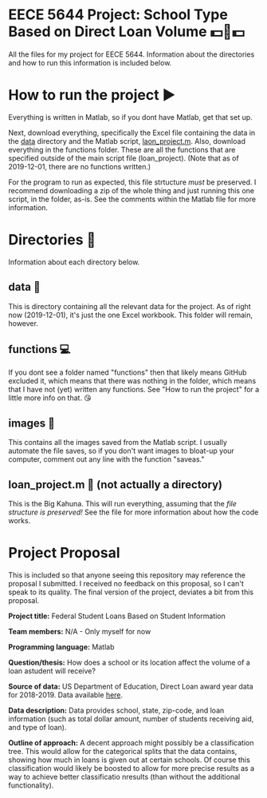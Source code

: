 # EECE 5644 Project: School Type Based on Direct Loan Volume 💵💯💵
All the files for my project for EECE 5644. Information about the directories and how to run this information is included below.

# How to run the project ▶
Everything is written in Matlab, so if you dont have Matlab, get that set up.

Next, download everything, specifically the Excel file containing the data in the [data](data) directory and the Matlab script, [laon_project.m](loan_project.m).
Also, download everything in the functions folder. These are all the functions that are specified outside of the main script file (loan_project). (Note that as of 2019-12-01, there are no functions written.)

For the program to run as expected, this file strtucture *must* be preserved. I recommend downloading a zip of the whole thing and just running this one script, in the folder, as-is. See the comments within the Matlab file for more information.

# Directories 📂
Information about each directory below.

## data 🎁
This is directory containing all the relevant data for the project. As of right now (2019-12-01), it's just the one Excel workbook. This folder will remain, however.

## functions 💻
If you dont see a folder named "functions" then that likely means GitHub excluded it, which means that there was nothing in the folder, which means that I have not (yet) written any functions. See "How to run the project" for a little more info on that. 😘

## images 📸
This contains all the images saved from the Matlab script. I usually automate the file saves, so if you don't want images to bloat-up your computer, comment out any line with the function "saveas."

## loan_project.m 🍔 (not actually a directory)
This is the Big Kahuna. This will run everything, assuming that the *file structure is preserved!* See the file for more information about how the code works.

# Project Proposal
This is included so that anyone seeing this repository may reference the proposal I submitted. I received no feedback on this proposal, so I can't speak to its quality. The final version of the project, deviates a bit from this proposal.

**Project title:** Federal Student Loans Based on Student Information

**Team members:** N/A - Only myself for now

**Programming language:** Matlab

**Question/thesis:** How does a school or its location affect the volume of a loan astudent will receive?

**Source of data:** US Department of Education, Direct Loan award year data for 2018-2019. Data available [here](https://studentaid.ed.gov/sa/about/data-center/student/title-iv​).

**Data description:** Data provides school, state, zip-code, and loan information (such as total dollar amount, number of students receiving aid, and type of loan).

**Outline of approach:** A decent approach might possibly be a classification tree. This would allow for the categorical splits that the data contains, showing how much in loans is given out at certain schools. Of course this classification would likely be boosted to allow for more precise results as a way to achieve better classificatio nresults (than without the additional functionality).